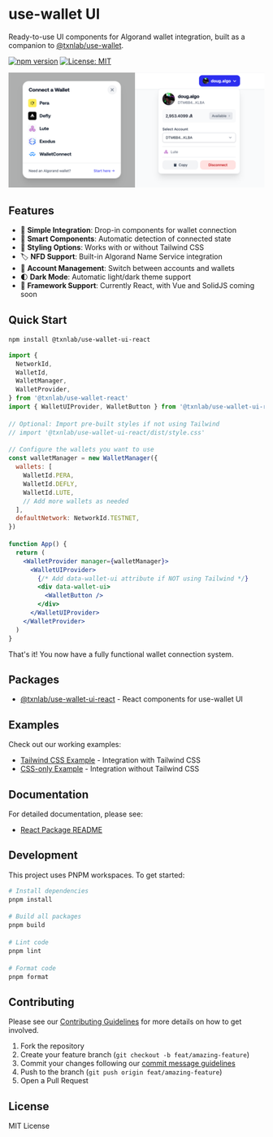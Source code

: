 # use-wallet UI

Ready-to-use UI components for Algorand wallet integration, built as a companion to [@txnlab/use-wallet](https://github.com/TxnLab/use-wallet).

[![npm version](https://img.shields.io/npm/v/@txnlab/use-wallet-ui-react.svg)](https://www.npmjs.com/package/@txnlab/use-wallet-ui-react)
[![License: MIT](https://img.shields.io/badge/License-MIT-blue.svg)](https://opensource.org/licenses/MIT)

![Preview of use-wallet UI components](./preview.png)

## Features

- 🔌 **Simple Integration**: Drop-in components for wallet connection
- 🧠 **Smart Components**: Automatic detection of connected state
- 🎨 **Styling Options**: Works with or without Tailwind CSS
- 🏷️ **NFD Support**: Built-in Algorand Name Service integration
- 🔄 **Account Management**: Switch between accounts and wallets
- 🌓 **Dark Mode**: Automatic light/dark theme support
- 🚀 **Framework Support**: Currently React, with Vue and SolidJS coming soon

## Quick Start

```bash
npm install @txnlab/use-wallet-ui-react
```

```jsx
import {
  NetworkId,
  WalletId,
  WalletManager,
  WalletProvider,
} from '@txnlab/use-wallet-react'
import { WalletUIProvider, WalletButton } from '@txnlab/use-wallet-ui-react'

// Optional: Import pre-built styles if not using Tailwind
// import '@txnlab/use-wallet-ui-react/dist/style.css'

// Configure the wallets you want to use
const walletManager = new WalletManager({
  wallets: [
    WalletId.PERA,
    WalletId.DEFLY,
    WalletId.LUTE,
    // Add more wallets as needed
  ],
  defaultNetwork: NetworkId.TESTNET,
})

function App() {
  return (
    <WalletProvider manager={walletManager}>
      <WalletUIProvider>
        {/* Add data-wallet-ui attribute if NOT using Tailwind */}
        <div data-wallet-ui>
          <WalletButton />
        </div>
      </WalletUIProvider>
    </WalletProvider>
  )
}
```

That's it! You now have a fully functional wallet connection system.

## Packages

- [@txnlab/use-wallet-ui-react](./packages/react) - React components for use-wallet UI

## Examples

Check out our working examples:

- [Tailwind CSS Example](./examples/react-tailwind) - Integration with Tailwind CSS
- [CSS-only Example](./examples/react) - Integration without Tailwind CSS

## Documentation

For detailed documentation, please see:

- [React Package README](./packages/react/README.md)

## Development

This project uses PNPM workspaces. To get started:

```bash
# Install dependencies
pnpm install

# Build all packages
pnpm build

# Lint code
pnpm lint

# Format code
pnpm format
```

## Contributing

Please see our [Contributing Guidelines](./CONTRIBUTING.md) for more details on how to get involved.

1. Fork the repository
2. Create your feature branch (`git checkout -b feat/amazing-feature`)
3. Commit your changes following our [commit message guidelines](./CONTRIBUTING.md#git-commit-guidelines)
4. Push to the branch (`git push origin feat/amazing-feature`)
5. Open a Pull Request

## License

MIT License
